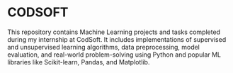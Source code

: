# CODSOFT
This repository contains Machine Learning projects and tasks completed during my internship at CodSoft. It includes implementations of supervised and unsupervised learning algorithms, data preprocessing, model evaluation, and real-world problem-solving using Python and popular ML libraries like Scikit-learn, Pandas, and Matplotlib.
